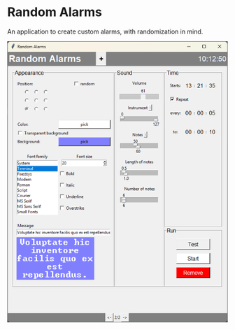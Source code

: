 # Random Alarms

An application to create custom alarms, with randomization in mind.

![Random Alarms GUI screenshot](demo.png "Random Alarms GUI screenshot")